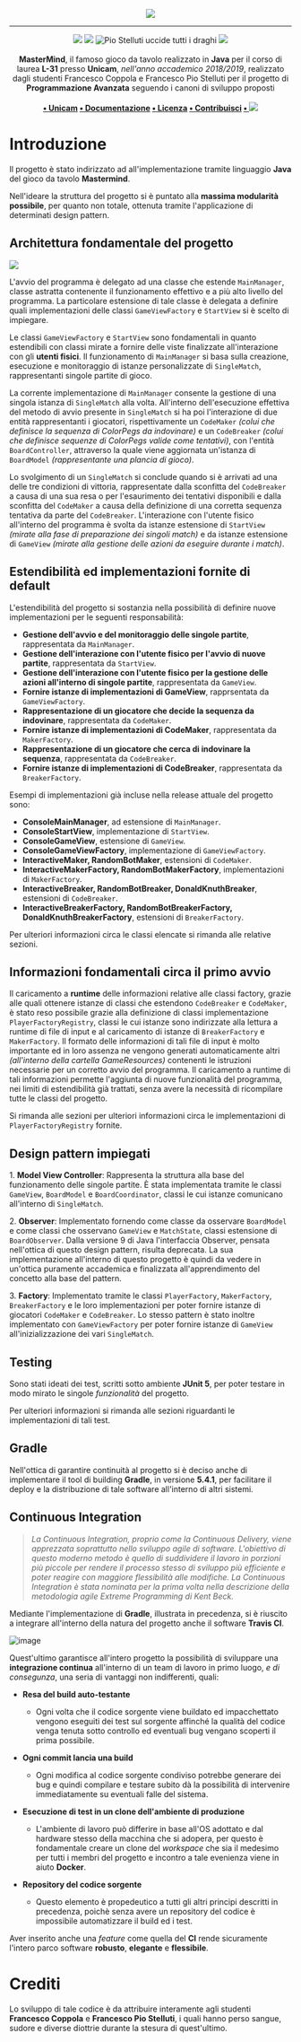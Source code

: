 <p align="center">
  <img src="https://i.imgur.com/W5p44bp.png">
</p>

--- 

<p align="center">
<img src="https://forthebadge.com/images/badges/built-with-love.svg"/>
<img src="https://forthebadge.com/images/badges/made-with-java.svg"/>
<img src="https://forthebadge.com/images/badges/winter-is-coming.svg" alt="Pio Stelluti uccide tutti i draghi"/>
<img src="https://forthebadge.com/images/badges/cc-0.svg"/><br><br>
    <b>MasterMind</b>, il famoso gioco da tavolo realizzato in <b>Java</b> per il corso di laurea <b>L-31</b> presso <b>Unicam</b>, <i>nell'anno accademico 2018/2019</i>, realizzato dagli studenti Francesco Coppola e Francesco Pio Stelluti per il progetto di <b>Programmazione Avanzata</b> seguendo i canoni di sviluppo proposti
    <br><br><b>
<a href="https://www.unicam.it/">• Unicam</a>
<a href="https://www.github.io/azzeccagarbugli/MasterMind">• Documentazione</a>
<a href="https://it.wikipedia.org/wiki/Licenza_MIT">• Licenza</a>
<a href="https://www.youtube.com/watch?v=dQw4w9WgXcQ">• Contribuisci</a>
<a href="https://travis-ci.com/Azzeccagarbugli/MasterMind">• <img src="https://travis-ci.com/Azzeccagarbugli/MasterMind.svg?token=AExPBgyhQEbq8cihCQQs&branch=master"></img></a>
</b></p>


Introduzione
============

Il progetto è stato indirizzato ad all\'implementazione tramite
linguaggio **Java** del gioco da tavolo **Mastermind**.

Nell\'ideare la struttura del progetto si è puntato alla **massima
modularità possibile**, per quanto non totale, ottenuta tramite
l\'applicazione di determinati design pattern.

Architettura fondamentale del progetto
--------------------------------------

<img src="./docs/_static/viewmodel.svg">

L\'avvio del programma è delegato ad una classe che estende
`MainManager`, classe astratta contenente il funzionamento effettivo e a
più alto livello del programma. La particolare estensione di tale classe
è delegata a definire quali implementazioni delle classi
`GameViewFactory` e `StartView` si è scelto di impiegare.

Le classi `GameViewFactory` e `StartView` sono fondamentali in quanto
estendibili con classi mirate a fornire delle viste finalizzate
all\'interazione con gli **utenti fisici**. Il funzionamento di
`MainManager` si basa sulla creazione, esecuzione e monitoraggio di
istanze personalizzate di `SingleMatch`, rappresentanti singole partite
di gioco.

La corrente implementazione di `MainManager` consente la gestione di una
singola istanza di `SingleMatch` alla volta. All\'interno
dell\'esecuzione effettiva del metodo di avvio presente in `SingleMatch`
si ha poi l\'interazione di due entità rappresentanti i giocatori,
rispettivamente un `CodeMaker` *(colui che definisce la sequenza di
ColorPegs da indovinare)* e un `CodeBreaker` *(colui che definisce
sequenze di ColorPegs valide come tentativi)*, con l\'entità
`BoardController`, attraverso la quale viene aggiornata un\'istanza di
`BoardModel` *(rappresentante una plancia di gioco)*.

Lo svolgimento di un `SingleMatch` si conclude quando si è arrivati ad
una delle tre condizioni di vittoria, rappresentate dalla sconfitta del
`CodeBreaker` a causa di una sua resa o per l\'esaurimento dei tentativi
disponibili e dalla sconfitta del `CodeMaker` a causa della definizione
di una corretta sequenza tentativa da parte del `CodeBreaker`.
L\'interazione con l\'utente fisico all\'interno del programma è svolta
da istanze estensione di `StartView` *(mirate alla fase di preparazione
dei singoli match)* e da istanze estensione di `GameView` *(mirate alla
gestione delle azioni da eseguire durante i match)*.

Estendibilità ed implementazioni fornite di default
---------------------------------------------------

L\'estendibilità del progetto si sostanzia nella possibilità di definire
nuove implementazioni per le seguenti responsabilità:

-   **Gestione dell\'avvio e del monitoraggio delle singole partite**,
    rappresentata da `MainManager`.
-   **Gestione dell\'interazione con l\'utente fisico per l\'avvio di
    nuove partite**, rappresentata da `StartView`.
-   **Gestione dell\'interazione con l\'utente fisico per la gestione
    delle azioni all\'interno di singole partite**, rappresentata da
    `GameView`.
-   **Fornire istanze di implementazioni di GameView**, rapprsentata da
    `GameViewFactory`.
-   **Rappresentazione di un giocatore che decide la sequenza da
    indovinare**, rappresentata da `CodeMaker`.
-   **Fornire istanze di implementazioni di CodeMaker**, rappresentata
    da `MakerFactory`.
-   **Rappresentazione di un giocatore che cerca di indovinare la
    sequenza**, rappresentata da `CodeBreaker`.
-   **Fornire istanze di implementazioni di CodeBreaker**, rappresentata
    da `BreakerFactory`.

Esempi di implementazioni già incluse nella release attuale del progetto
sono:

-   **ConsoleMainManager**, ad estensione di `MainManager`.
-   **ConsoleStartView**, implementazione di `StartView`.
-   **ConsoleGameView**, estensione di `GameView`.
-   **ConsoleGameViewFactory**, implementazione di `GameViewFactory`.
-   **InteractiveMaker, RandomBotMaker**, estensioni di `CodeMaker`.
-   **InteractiveMakerFactory, RandomBotMakerFactory**, implementazioni
    di `MakerFactory`.
-   **InteractiveBreaker, RandomBotBreaker, DonaldKnuthBreaker**,
    estensioni di `CodeBreaker`.
-   **InteractiveBreakerFactory, RandomBotBreakerFactory,
    DonaldKnuthBreakerFactory**, estensioni di `BreakerFactory`.

Per ulteriori informazioni circa le classi elencate si rimanda alle
relative sezioni.

Informazioni fondamentali circa il primo avvio
----------------------------------------------

Il caricamento a **runtime** delle informazioni relative alle classi
factory, grazie alle quali ottenere istanze di classi che estendono
`CodeBreaker` e `CodeMaker`, è stato reso possibile grazie alla
definizione di classi implementazione `PlayerFactoryRegistry`, classi le
cui istanze sono indirizzate alla lettura a runtime di file di input e
al caricamento di istanze di `BreakerFactory` e `MakerFactory`. Il
formato delle informazioni di tali file di input è molto importante ed
in loro assenza ne vengono generati automaticamente altri *(all\'interno
della cartella GameResources)* contenenti le istruzioni necessarie per
un corretto avvio del programma. Il caricamento a runtime di tali
informazioni permette l\'aggiunta di nuove funzionalità del programma,
nei limiti di estendibilità già trattati, senza avere la necessità di
ricompilare tutte le classi del progetto.

Si rimanda alle sezioni per ulteriori informazioni circa le implementazioni di `PlayerFactoryRegistry` fornite.

Design pattern impiegati
------------------------

1\. **Model View Controller**: Rappresenta la struttura alla base del
funzionamento delle singole partite. È stata implementata tramite le
classi `GameView`, `BoardModel` e `BoardCoordinator`, classi le cui
istanze comunicano all\'interno di `SingleMatch`.

2\. **Observer**: Implementato fornendo come classe da osservare
`BoardModel` e come classi che osservano `GameView` e `MatchState`,
classi estensione di `BoardObserver`. Dalla versione 9 di Java
l\'interfaccia Observer, pensata nell\'ottica di questo design pattern,
risulta deprecata. La sua implementazione all\'interno di questo
progetto è quindi da vedere in un\'ottica puramente accademica e
finalizzata all\'apprendimento del concetto alla base del pattern.

3\. **Factory**: Implementato tramite le classi `PlayerFactory`,
`MakerFactory`, `BreakerFactory` e le loro implementazioni per poter
fornire istanze di giocatori `CodeMaker` e `CodeBreaker`. Lo stesso
pattern è stato inoltre implementato con `GameViewFactory` per poter
fornire istanze di `GameView` all\'inizializzazione dei vari
`SingleMatch`.

Testing
-------

Sono stati ideati dei test, scritti sotto ambiente **JUnit 5**, per
poter testare in modo mirato le singole *funzionalità* del progetto.

Per ulteriori informazioni si rimanda alle sezioni riguardanti le implementazioni di tali test.

Gradle
------

Nell\'ottica di garantire continuità al progetto si è deciso anche di
implementare il tool di building **Gradle**, in versione **5.4.1**, per
facilitare il deploy e la distribuzione di tale software all\'interno di
altri sistemi.

Continuous Integration
----------------------

> *La Continuous Integration, proprio come la Continuous Delivery, viene
> apprezzata soprattutto nello sviluppo agile di software. L\'obiettivo
> di questo moderno metodo è quello di suddividere il lavoro in porzioni
> più piccole per rendere il processo stesso di sviluppo più efficiente
> e poter reagire con maggiore flessibilità alle modifiche. La
> Continuous Integration è stata nominata per la prima volta nella
> descrizione della metodologia agile Extreme Programming di Kent Beck.*

Mediante l\'implementazione di **Gradle**, illustrata in precedenza, si
è riuscito a integrare all\'interno della natura del progetto anche il
software **Travis CI**.

![image](docs/_static/ci.png)

Quest\'ultimo garantisce all\'intero progetto la possibilità di
sviluppare una **integrazione continua** all\'interno di un team di
lavoro in primo luogo, *e di consegunza*, una seria di vantaggi non
indifferenti, quali:

- **Resa del build auto-testante**
   -   Ogni volta che il codice sorgente viene buildato ed
            impacchettato vengono eseguiti dei test sul sorgente
            affinché la qualità del codice venga tenuta sotto controllo
            ed eventuali bug vengano scoperti il prima possibile.

- **Ogni commit lancia una build**

   -   Ogni modifica al codice sorgente condiviso potrebbe generare
            dei bug e quindi compilare e testare subito dà la
            possibilità di intervenire immediatamente su eventuali falle
            del sistema.

- **Esecuzione di test in un clone dell\'ambiente di produzione**
   -   L\'ambiente di lavoro può differire in base all\'OS adottato
            e dal hardware stesso della macchina che si adopera, per
            questo è fondamentale creare un clone del *workspace* che
            sia il medesimo per tutti i membri del progetto e incontro a
            tale evenienza viene in aiuto **Docker**.

- **Repository del codice sorgente**
   -   Questo elemento è propedeutico a tutti gli altri principi
            descritti in precedenza, poichè senza avere un repository
            del codice è impossibile automatizzare il build ed i test.

Aver inserito anche una *feature* come quella del **CI** rende
sicuramente l\'intero parco software **robusto**, **elegante** e
**flessibile**.


# Crediti

Lo sviluppo di tale codice è da attribuire interamente agli studenti **Francesco Coppola**
e **Francesco Pio Stelluti**, i quali hanno perso sangue, sudore e diverse diottrie durante la stesura di quest'ultimo.